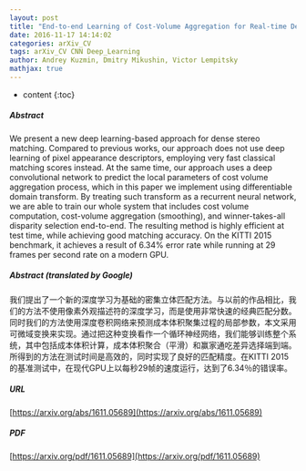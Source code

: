 ```yaml
---
layout: post
title: "End-to-end Learning of Cost-Volume Aggregation for Real-time Dense Stereo"
date: 2016-11-17 14:14:02
categories: arXiv_CV
tags: arXiv_CV CNN Deep_Learning
author: Andrey Kuzmin, Dmitry Mikushin, Victor Lempitsky
mathjax: true
---
```


* content
{:toc}

##### Abstract
We present a new deep learning-based approach for dense stereo matching. Compared to previous works, our approach does not use deep learning of pixel appearance descriptors, employing very fast classical matching scores instead. At the same time, our approach uses a deep convolutional network to predict the local parameters of cost volume aggregation process, which in this paper we implement using differentiable domain transform. By treating such transform as a recurrent neural network, we are able to train our whole system that includes cost volume computation, cost-volume aggregation (smoothing), and winner-takes-all disparity selection end-to-end. The resulting method is highly efficient at test time, while achieving good matching accuracy. On the KITTI 2015 benchmark, it achieves a result of 6.34\% error rate while running at 29 frames per second rate on a modern GPU.

##### Abstract (translated by Google)
我们提出了一个新的深度学习为基础的密集立体匹配方法。与以前的作品相比，我们的方法不使用像素外观描述符的深度学习，而是使用非常快速的经典匹配分数。同时我们的方法使用深度卷积网络来预测成本体积聚集过程的局部参数，本文采用可微域变换来实现。通过把这种变换看作一个循环神经网络，我们能够训练整个系统，其中包括成本体积计算，成本体积聚合（平滑）和赢家通吃差异选择端到端。所得到的方法在测试时间是高效的，同时实现了良好的匹配精度。在KITTI 2015的基准测试中，在现代GPU上以每秒29帧的速度运行，达到了6.34％的错误率。

##### URL
[https://arxiv.org/abs/1611.05689](https://arxiv.org/abs/1611.05689)

##### PDF
[https://arxiv.org/pdf/1611.05689](https://arxiv.org/pdf/1611.05689)

